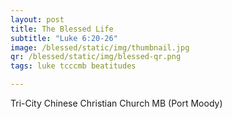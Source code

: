 ```yaml
---
layout: post
title: The Blessed Life
subtitle: "Luke 6:20-26"
image: /blessed/static/img/thumbnail.jpg
qr: /blessed/static/img/blessed-qr.png
tags: luke tcccmb beatitudes

---
```

Tri-City Chinese Christian Church MB (Port Moody)
